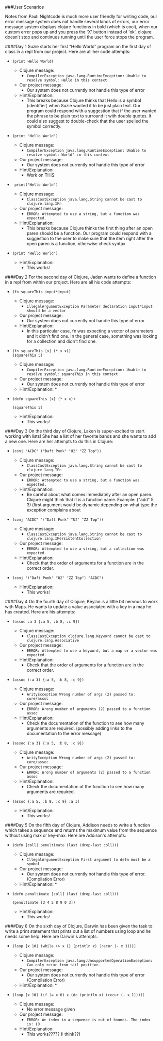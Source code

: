 ###User Scenarios

Notes from Paul: Nightcode is much more user friendly for writing code, our error message system does not handle several kinds of errors, our error message system displays clojure functions in bold (which is cool), when our custom error pops up and you press the 'X' button instead of 'ok', clojure doesn't stop and continues running until the user force stops the program.

####Day 1
Suzie starts her first “Hello World” program on the first day of class in a repl from our project. Here are all her code attempts:
* ``(print Hello World)``
  * Clojure message:
    * ``CompilerException java.lang.RuntimeException: Unable to resolve symbol: Hello in this context``
  * Our project message:
    * Our system does not currently not handle this type of error
  * Hint/Explanation:
    * This breaks because Clojure thinks that Hello is a symbol (identifier) when Suzie 	wanted it to be just plain text. Our program could respond with a suggestion that if the user wanted the phrase to be plain text to surround it with double quotes. It could also suggest to double-check that the user spelled the symbol correctly.

* ``(print 'Hello World')``
  * Clojure message:
    * ``CompilerException java.lang.RuntimeException: Unable to resolve symbol: World' in this context ``
  * Our project message:
    * Our system does not currently not handle this type of error
  * Hint/Explanation:
    * Work on THIS

* `` print("Hello World")``
  * Clojure message:
    * ``ClassCastException java.lang.String cannot be cast to clojure.lang.IFn``
  * Our project message:
    * ``ERROR: Attempted to use a string, but a function was expected.``
  * Hint/Explanation:
    * This breaks because Clojure thinks the first thing after an open paren should be a function. Our program could respond with a suggestion to the user to make sure that the item right after the open paren is a function, otherwise check syntax.

* ``(print "Hello World")``
  * Hint/Explanation:
    * This works!


####Day 2
For the second day of Clojure, Jaden wants to define a function in a repl from within our project. Here are all his code attempts:
* ``(fn squareThis input*input)``
  * Clojure message:
    * ``IllegalArgumentException Parameter declaration input*input should be a vector``
  * Our project message:
    * Our system does not currently not handle this type of error
  * Hint/Explanation:
    * In this particular case, fn was expecting a vector of parameters and it didn't find one. In the general case, something was looking for a collection and didn't find one.

* <pre><code>(fn squareThis [x] (* x x))
  (squareThis 5)</code></pre>
  * Clojure message:
    * ``CompilerException java.lang.RuntimeException: Unable to resolve symbol: squareThis in this context``
  * Our project message:
    * Our system does not currently not handle this type of error
  * Hint/Explanation:
    * 

* ``(defn squareThis [x] (* x x))``

  ``(squareThis 5)``
  * Hint/Explanation:
    * This works!

####Day 3
On the third day of Clojure, Laken is super-excited to start working with lists! She has a list of her favorite bands and she wants to add a new one. Here are her attempts to do this in Clojure:

* ``(conj "ACDC" ("Daft Punk" "U2" "ZZ Top"))``
  * Clojure message:
    * ``ClassCastException java.lang.String cannot be cast to clojure.lang.IFn``
  * Our project message:
    * ``ERROR: Attempted to use a string, but a function was expected.``
  * Hint/Explanation:
    * Be careful about what comes immediately after an open paren. Clojure might think that it is a function name.
    Example: ("add" 5 3) (first argument would be dynamic depending on what type the exception complains about

* ``(conj "ACDC" '("Daft Punk" "U2" "ZZ Top"))``
  * Clojure message:
    * ``ClassCastException java.lang.String cannot be cast to clojure.lang.IPersistentCollection``
  * Our project message:
    * ``ERROR: Attempted to use a string, but a collection was expected.``
  * Hint/Explanation:
    * Check that the order of arguments for a function are in the correct order.

* ``(conj '("Daft Punk" "U2" "ZZ Top") "ACDC")``
  * Hint/Explanation:
    * This works!

####Day 4
On the fourth day of Clojure, Keylan is a little bit nervous to work with Maps. He wants to update a value associated with a key in a map he has created. Here are his attempts:

* ``(assoc :a 3 {:a 5, :b 8, :c 9})``
  * Clojure message:
    * ``ClassCastException clojure.lang.Keyword cannot be cast to clojure.lang.Associative``
  * Our project message:
    * ``ERROR: Attempted to use a keyword, but a map or a vector was expected.``
  * Hint/Explanation:
    * Check that the order of arguments for a function are in the correct order.

* ``(assoc (:a 3) {:a 5, :b 8, :c 9})``
  * Clojure message:
    * ``ArityException Wrong number of args (2) passed to: core/assoc``
  * Our project message:
    * ``ERROR: Wrong number of arguments (2) passed to a function assoc``
  * Hint/Explanation:
    * Check the documentation of the function to see how many arguments are required. 
     (possibly adding links to the documentation to the error message)

* ``(assoc {:a 3} {:a 5, :b 8, :c 9})``
  * Clojure message:
    * ``ArityException Wrong number of args (2) passed to: core/assoc``
  * Our project message:
    * ``ERROR: Wrong number of arguments (2) passed to a function assoc``
  * Hint/Explanation:
    * Check the documentation of the function to see how many arguments are required. 

* ``(assoc {:a 5, :b 8, :c 9} :a 3)``
  * Hint/Explanation:
    * This works!

####Day 5
On the fifth day of Clojure, Addison needs to write a function which takes a sequence and returns the maximum value from the sequence without using max or key-max. Here are Addison's attempts:

* ``(defn [coll] penultimate (last (drop-last coll)))``
  * Clojure message:
    * ``IllegalArgumentException First argument to defn must be a symbol``
  * Our project message:
    * Our system does not currently not handle this type of error. (Compilation Error)
  * Hint/Explanation:
    * 

* ``(defn penultimate [coll] (last (drop-last coll)))``

  ``(penultimate [3 4 5 8 9 0 3])``
  * Hint/Explanation:
    * This works!
 
####Day 6
On the sixth day of Clojure, Darwin has been given the task to write a print statement that prints out a list of numbers using loop and he needs some help. Here are Darwin's attempts:

* ``(loop [x 10] (while (> x 1) (println x) (recur (- x 1))))``
  * Clojure message:
    * ``CompilerException java.lang.UnsupportedOperationException: Can only recur from tail position``
  * Our project message:
    * Our system does not currently not handle this type of error (Compilation Error)
  * Hint/Explanation:
    * 

* ``(loop [x 10] (if (= x 0) x (do (println x) (recur (- x 1)))))``
  * Clojure message:
    * No error message given
  * Our project message:
    * ``ERROR: An index in a sequence is out of bounds. The index is: 10``
  * Hint/Explanation
    * This works????? (I think??)
